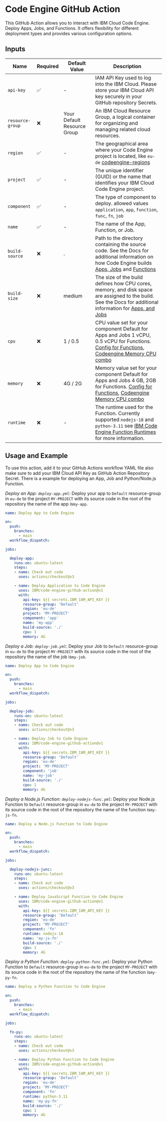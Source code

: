 # Code Engine GitHub Action

This GitHub Action allows you to interact with IBM Cloud Code Engine. Deploy Apps, Jobs, and Functions. It offers flexibility for different deployment types and provides various configuration options.

## Inputs

| Name             | Required | Default Value               | Description                                                                                                                                                                                                                                                                                          |
|------------------|----------|-----------------------------|------------------------------------------------------------------------------------------------------------------------------------------------------------------------------------------------------------------------------------------------------------------------------------------------------|
| `api-key`        | ✅        | -                           | IAM API Key used to log into the IBM Cloud. Please store your IBM Cloud API key securely in your GitHub repository Secrets.                                                                                                                                                                          |
| `resource-group` | ❌        | Your Default Resource Group | An IBM Cloud Resource Group, a logical container for organizing and managing related cloud resources.                                                                                                                                                                                                |
| `region`         | ✅        | -                           | The geographical area where your Code Engine project is located, like `eu-de` [codeengine-regions](https://cloud.ibm.com/docs/codeengine?topic=codeengine-regions)                                                                                                                                   |
| `project`        | ✅        | -                           | The unique identifier (GUID) or the name that identifies your IBM Cloud Code Engine project.                                                                                                                                                                                                         |
| `component`      | ✅        | -                           | The type of component to deploy. allowed values `application`, `app`, `function`, `func`, `fn`, `job`                                                                                                                                                                                                |
| `name`           | ✅        | -                           | The name of the App, Function, or Job.                                                                                                                                                                                                                                                               |
| `build-source`   | ❌        | .                           | Path to the directory containing the source code. See the Docs for additional information on how Code Engine builds [Apps, Jobs](https://cloud.ibm.com/docs/codeengine?topic=codeengine-build-config-local) and [Functions](https://cloud.ibm.com/docs/codeengine?topic=codeengine-fun-create-local) |
| `build-size`     | ❌        | medium                      | The size of the build defines how CPU cores, memory, and disk space are assigned to the build. See the Docs for additional information for [Apps, and Jobs](https://cloud.ibm.com/docs/codeengine?topic=codeengine-plan-build#build-size)                                                            |
| `cpu`            | ❌        | 1 / 0.5                     | CPU value set for your component Default for Apps and Jobs 1 vCPU, 0.5 vCPU for Functions. [Config for Functions](https://cloud.ibm.com/docs/codeengine?topic=codeengine-fun-runtime), [Codeengine Memory CPU combo](https://cloud.ibm.com/docs/codeengine?topic=codeengine-mem-cpu-combo)           |
| `memory`         | ❌        | 4G / 2G                     | Memory value set for your component Default for Apps and Jobs 4 GB, 2GB for Functions. [Config for Functions](https://cloud.ibm.com/docs/codeengine?topic=codeengine-fun-runtime), [Codeengine Memory CPU combo](https://cloud.ibm.com/docs/codeengine?topic=codeengine-mem-cpu-combo)               |
| `runtime`        | ❌        | -                           | The runtime used for the Function. Currently supported `nodejs-18` and `python-3.11` see [IBM Code Engine Function Runtimes](https://cloud.ibm.com/docs/codeengine?topic=codeengine-fun-runtime) for more information.                                                                               |

## Usage and Example

To use this action, add it to your GitHub Actions workflow YAML file also make sure to add your IBM Cloud API Key as GitHub Action Repository Secret. There is a example for deploying an App, Job and Python/Node.js Function.

*Deploy an App: `deploy-app.yml`*: Deploy your app to `Default` resource-group in `eu-de` to the project `MY-PROJECT` with its source code in the root of the repository the name of the app is`my-app`.

```yaml
name: Deploy App to Code Engine

on:
  push:
    branches:
      - main
  workflow_dispatch:

jobs:

  deploy-app:
    runs-on: ubuntu-latest
    steps:
    - name: Check out code
      uses: actions/checkout@v3

    - name: Deploy Application to Code Engine
      uses: IBM/code-engine-github-action@v1
      with:
        api-key: ${{ secrets.IBM_IAM_API_KEY }}
        resource-group: 'Default'
        region: 'eu-de'
        project: 'MY-PROJECT'
        component: 'app'
        name: 'my-app'
        build-source: './'
        cpu: 1
        memory: 4G
```

*Deploy a Job: `deploy-job.yml`*: Deploy your Job to `Default` resource-group in `eu-de` to the project `MY-PROJECT` with its source code in the root of the repository the name of the job is`my-job`.

```yaml
name: Deploy App to Code Engine

on:
  push:
    branches:
      - main
  workflow_dispatch:

jobs:

  deploy-job:
    runs-on: ubuntu-latest
    steps:
    - name: Check out code
      uses: actions/checkout@v3

    - name: Deploy Job to Code Engine
      uses: IBM/code-engine-github-action@v1
      with:
        api-key: ${{ secrets.IBM_IAM_API_KEY }}
        resource-group: 'Default'
        region: 'eu-de'
        project: 'MY-PROJECT'
        component: 'job'
        name: 'my-job'
        build-source: './'
        cpu: 1
        memory: 4G
```

*Deploy a Node.js Function: `deploy-nodejs-func.yml`*: Deploy your Node.js Function to `Default` resource-group in `eu-de` to the project `MY-PROJECT` with its source code in the root of the repository the name of the function is`my-js-fn`.

```yaml
name: Deploy a Node.js Function to Code Engine

on:
  push:
    branches:
      - main
  workflow_dispatch:

jobs:

  deploy-nodejs-junc:
    runs-on: ubuntu-latest
    steps:
    - name: Check out code
      uses: actions/checkout@v3

    - name: Deploy JavaScript Function to Code Engine
      uses: IBM/code-engine-github-action@v1
      with:
        api-key: ${{ secrets.IBM_IAM_API_KEY }}
        resource-group: 'Default'
        region: 'eu-de'
        project: 'MY-PROJECT'
        component: 'fn'
        runtime: nodejs-18
        name: 'my-js-fn'
        build-source: './'
        cpu: 1
        memory: 4G
```

*Deploy a Python Function: `deploy-python-func.yml`*: Deploy your Python Function to `Default` resource-group in `eu-de` to the project `MY-PROJECT` with its source code in the root of the repository the name of the function is`my-py-fn`.

```yaml
name: Deploy a Python Function to Code Engine

on:
  push:
    branches:
      - main
  workflow_dispatch:

jobs:

  fn-py:
    runs-on: ubuntu-latest
    steps:
    - name: Check out code
      uses: actions/checkout@v3

    - name: Deploy Python Function to Code Engine
      uses: IBM/code-engine-github-action@v1
      with:
        api-key: ${{ secrets.IBM_IAM_API_KEY }}
        resource-group: 'Default'
        region: 'eu-de'
        project: 'MY-PROJECT'
        component: 'fn'
        runtime: python-3.11
        name: 'my-py-fn'
        build-source: './'
        cpu: 1
        memory: 4G
```
